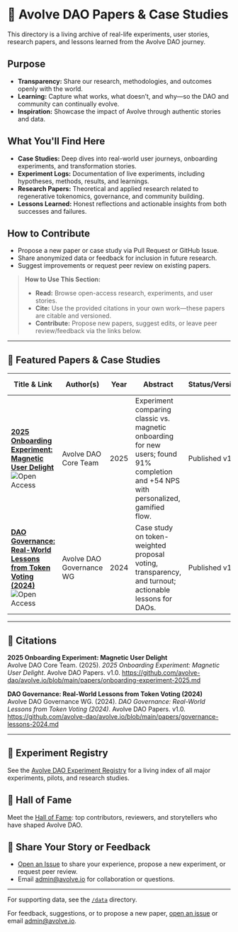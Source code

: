 # 📄 Avolve DAO Papers & Case Studies

This directory is a living archive of real-life experiments, user stories, research papers, and lessons learned from the Avolve DAO journey.

## Purpose
- **Transparency:** Share our research, methodologies, and outcomes openly with the world.
- **Learning:** Capture what works, what doesn’t, and why—so the DAO and community can continually evolve.
- **Inspiration:** Showcase the impact of Avolve through authentic stories and data.

## What You'll Find Here
- **Case Studies:** Deep dives into real-world user journeys, onboarding experiments, and transformation stories.
- **Experiment Logs:** Documentation of live experiments, including hypotheses, methods, results, and learnings.
- **Research Papers:** Theoretical and applied research related to regenerative tokenomics, governance, and community building.
- **Lessons Learned:** Honest reflections and actionable insights from both successes and failures.

## How to Contribute
- Propose a new paper or case study via Pull Request or GitHub Issue.
- Share anonymized data or feedback for inclusion in future research.
- Suggest improvements or request peer review on existing papers.

> **How to Use This Section:**
> - **Read:** Browse open-access research, experiments, and user stories.
> - **Cite:** Use the provided citations in your own work—these papers are citable and versioned.
> - **Contribute:** Propose new papers, suggest edits, or leave peer review/feedback via the links below.

---

## 🌟 Featured Papers & Case Studies

| Title & Link                                                                 | Author(s)        | Year | Abstract                                                                                                                         | Status/Version    | Citation/DOI           | Peer Review/Feedback                   |
|------------------------------------------------------------------------------|------------------|------|----------------------------------------------------------------------------------------------------------------------------------|-------------------|------------------------|----------------------------------------|
| **[2025 Onboarding Experiment: Magnetic User Delight](./onboarding-experiment-2025.md)** <br> ![Open Access](https://img.shields.io/badge/open--access-green) | Avolve DAO Core Team | 2025 | Experiment comparing classic vs. magnetic onboarding for new users; found 91% completion and +54 NPS with personalized, gamified flow. | Published v1.0    | [See below](#citations) | [Leave Feedback](https://github.com/avolve-dao/avolve.io/issues/new?title=Peer+Review+Onboarding+2025) |
| **[DAO Governance: Real-World Lessons from Token Voting (2024)](./governance-lessons-2024.md)** <br> ![Open Access](https://img.shields.io/badge/open--access-green) | Avolve DAO Governance WG | 2024 | Case study on token-weighted proposal voting, transparency, and turnout; actionable lessons for DAOs.                              | Published v1.0    | [See below](#citations) | [Leave Feedback](https://github.com/avolve-dao/avolve.io/issues/new?title=Peer+Review+Governance+2024) |

---

## 📝 Citations

**2025 Onboarding Experiment: Magnetic User Delight**  
Avolve DAO Core Team. (2025). *2025 Onboarding Experiment: Magnetic User Delight*. Avolve DAO Papers. v1.0. https://github.com/avolve-dao/avolve.io/blob/main/papers/onboarding-experiment-2025.md

**DAO Governance: Real-World Lessons from Token Voting (2024)**  
Avolve DAO Governance WG. (2024). *DAO Governance: Real-World Lessons from Token Voting (2024)*. Avolve DAO Papers. v1.0. https://github.com/avolve-dao/avolve.io/blob/main/papers/governance-lessons-2024.md

---

## 🧪 Experiment Registry
See the [Avolve DAO Experiment Registry](./experiments.md) for a living index of all major experiments, pilots, and research studies.

## 🏅 Hall of Fame
Meet the [Hall of Fame](../HALL_OF_FAME.md): top contributors, reviewers, and storytellers who have shaped Avolve DAO.

## 🤲 Share Your Story or Feedback
- [Open an Issue](https://github.com/avolve-dao/avolve.io/issues/new/choose) to share your experience, propose a new experiment, or request peer review.
- Email [admin@avolve.io](mailto:admin@avolve.io) for collaboration or questions.

---

For supporting data, see the [`/data`](../data/) directory.

For feedback, suggestions, or to propose a new paper, [open an issue](https://github.com/avolve-dao/avolve.io/issues/new/choose) or email [admin@avolve.io](mailto:admin@avolve.io).
